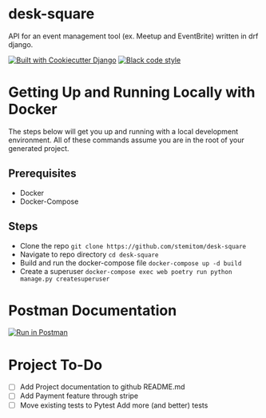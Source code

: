 # desk-square
 API for an event management tool (ex. Meetup and EventBrite) written in drf django.

[![Built with Cookiecutter Django](https://img.shields.io/badge/built%20with%20Django-ff69b4.svg?logo=cookiecutter)](/)
[![Black code style](https://img.shields.io/badge/code%20style-black-000000.svg)](https://github.com/ambv/black)

# Getting Up and Running Locally with Docker

The steps below will get you up and running with a local development environment. All of these commands assume you are in the root of your generated project.

## Prerequisites
- Docker
- Docker-Compose

## Steps
- Clone the repo `git clone https://github.com/stemitom/desk-square`
- Navigate to repo directory `cd desk-square`
- Build and run the docker-compose file `docker-compose up -d build`
- Create a superuser `docker-compose exec web poetry run python manage.py createsuperuser`


# Postman Documentation

[![Run in Postman](https://run.pstmn.io/button.svg)](https://app.getpostman.com/run-collection/1f81891a63eb37a94a5e?action=collection%2Fimport)


# Project To-Do
- [ ] Add Project documentation to github README.md
- [ ] Add Payment feature through stripe
- [ ] Move existing tests to Pytest Add more (and better) tests 